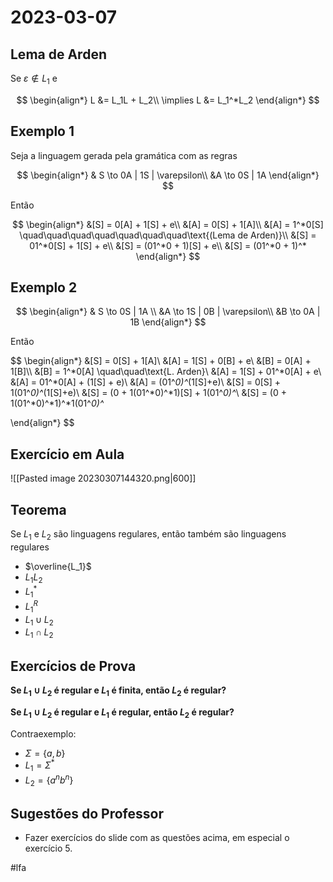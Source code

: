 # 2023-03-07

## Lema de Arden

Se $\varepsilon \not \in L_1$ e

$$
\begin{align*}
L &= L_1L + L_2\\
\implies L &= L_1^*L_2
\end{align*}
$$

## Exemplo 1

Seja a linguagem gerada pela gramática com as regras

$$
\begin{align*}
& S \to 0A | 1S | \varepsilon\\
&A \to 0S | 1A
\end{align*}
$$

Então

$$
\begin{align*}
&[S] = 0[A] + 1[S] + e\\
&[A] = 0[S] + 1[A]\\
&[A] = 1^*0[S] \quad\quad\quad\quad\quad\quad\quad\text{(Lema de Arden)}\\
&[S] = 01^*0[S] + 1[S] + e\\
&[S] = (01^*0 + 1)[S] + e\\
&[S] = (01^*0 + 1)^*
\end{align*}
$$

## Exemplo 2

$$
\begin{align*}
& S \to 0S | 1A \\
&A \to 1S | 0B | \varepsilon\\
&B \to 0A | 1B
\end{align*}
$$

Então

$$
\begin{align*}
&[S] = 0[S] + 1[A]\\
&[A] = 1[S] + 0[B] + e\\
&[B] = 0[A] + 1[B]\\\\
&[B] = 1^*0[A] \quad\quad\text{L. Arden}\\
&[A] = 1[S] + 01^*0[A] + e\\
&[A] = 01^*0[A] + (1[S] + e)\\
&[A] = (01^*0)^*(1[S]+e)\\
&[S] = 0[S] + 1(01^*0)^*(1[S]+e)\\
&[S] = (0 + 1(01^*0)^*1)[S] + 1(01^*0)^*\\
&[S] = (0 + 1(01^*0)^*1)^*1(01^*0)^*

\end{align*}
$$

## Exercício em Aula

![[Pasted image 20230307144320.png|600]]

## Teorema

Se $L_1$ e $L_2$ são linguagens regulares, então também são linguagens regulares

- $\overline{L_1}$
- $L_1L_2$
- $L_1^*$
- $L_1^R$
- $L_1 \cup L_2$
- $L_1 \cap L_2$

## Exercícios de Prova

**Se $L_1 \cup L_2$ é regular e $L_1$ é finita, então $L_2$ é regular?**

**Se $L_1 \cup L_2$ é regular e $L_1$ é regular, então $L_2$ é regular?**

Contraexemplo:
- $\Sigma = \{a,b\}$
- $L_1 = \Sigma^*$
- $L_2 = \{a^nb^n\}$

## Sugestões do Professor

- Fazer exercícios do slide com as questões acima, em especial o exercício 5.

#lfa 